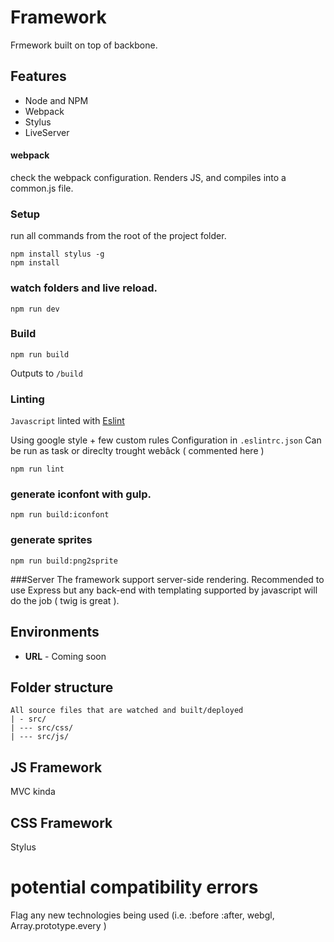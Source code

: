 # Framework
Frmework built on top of backbone.

## Features

- Node and NPM
- Webpack
- Stylus
- LiveServer

#### webpack
check the webpack configuration. Renders JS, and compiles into a common.js file.

### Setup

run all commands from the root of the project folder.
```
npm install stylus -g
npm install
```

### watch folders and live reload.
```
npm run dev
```

### Build
```	npm run build ```

Outputs to `/build`

### Linting
`Javascript` linted with [Eslint](http://eslint.org/)

Using google style + few custom rules
Configuration in `.eslintrc.json`
Can be run as task or direclty trought webâck ( commented here )

	npm run lint

### generate iconfont with gulp.
```
npm run build:iconfont
```

### generate sprites
```
npm run build:png2sprite
```

###Server
The framework support server-side rendering.
Recommended to use Express but any back-end with templating supported by javascript will do the job ( twig is great ).

## Environments

- **URL** - Coming soon

## Folder structure
```
All source files that are watched and built/deployed
| - src/
| --- src/css/
| --- src/js/

```

## JS Framework
MVC kinda

## CSS Framework
Stylus


# potential compatibility errors

Flag any new technologies being used (i.e. :before :after, webgl, Array.prototype.every )
